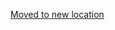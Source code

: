 [Moved to new location](https://github.com/DataTalksClub/machine-learning-zoomcamp/blob/master/cohorts/2022/10-kubernetes/homework.md)